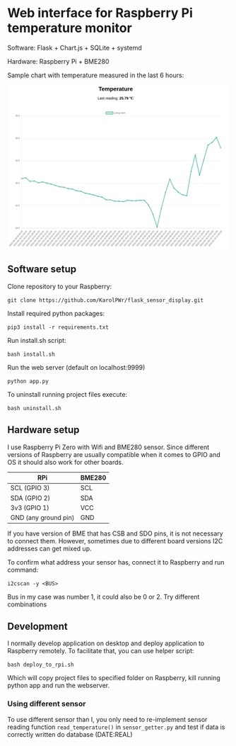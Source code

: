 # Web interface for Raspberry Pi temperature monitor

Software: Flask + Chart.js + SQLite + systemd

Hardware: Raspberry Pi + BME280

Sample chart with temperature measured in the last 6 hours:

![Alt text](chart.png?raw=true "Optional Title")

## Software setup

Clone repository to your Raspberry:

    git clone https://github.com/KarolPWr/flask_sensor_display.git

Install required python packages:

    pip3 install -r requirements.txt

Run install.sh script:

    bash install.sh 

Run the web server (default on localhost:9999)

    python app.py 

To uninstall running project files execute:

    bash uninstall.sh

## Hardware setup 

I use Raspberry Pi Zero with Wifi and BME280 sensor. Since different versions of Raspberry are usually compatible when
it comes to GPIO and OS it should also work for other boards.

| RPi                  | BME280 |
|----------------------|--------|
| SCL (GPIO 3)         | SCL    |
| SDA (GPIO 2)         | SDA    |
| 3v3 (GPIO 1)         | VCC    |
| GND (any ground pin) | GND    |

If you have version of BME that has CSB and SDO pins, it is not necessary to connect them. However, sometimes due to
different board versions I2C addresses can get mixed up. 

To confirm what address your sensor has, connect it to Raspberry and run command:

    i2cscan -y <BUS>

Bus in my case was number 1, it could also be 0 or 2. Try different combinations 

## Development 

I normally develop application on desktop and deploy application to Raspberry remotely. To facilitate that, you can use helper script:

    bash deploy_to_rpi.sh

Which will copy project files to specified folder on Raspberry, kill running python app and run the webserver. 

### Using different sensor 

To use different sensor than I, you only need to re-implement sensor reading function `read_temperature()` in `sensor_getter.py` 
and test if data is correctly written do database (DATE:REAL)


